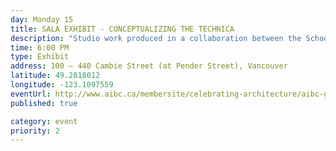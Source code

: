 ```yaml
---
day: Monday 15
title: SALA EXHIBIT - CONCEPTUALIZING THE TECHNICA
description: "Studio work produced in a collaboration between the School of Architecture and Landscape Architecture and the UBC First Nations House of Learning. Projects explore the concept of “Research Centre” development in one of four institutional variants: centre, museum, archive, or memorial. Runs to September 19. "
time: 6:00 PM
type: Exhibit
address: 100 – 440 Cambie Street (at Pender Street), Vancouver
latitude: 49.2818012
longitude: -123.1097559
eventUrl: http://www.aibc.ca/membersite/celebrating-architecture/aibc-gallery/
published: true

category: event
priority: 2
---
```

